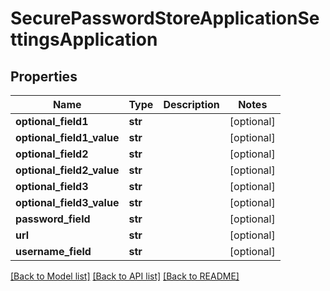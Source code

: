 # SecurePasswordStoreApplicationSettingsApplication

## Properties
Name | Type | Description | Notes
------------ | ------------- | ------------- | -------------
**optional_field1** | **str** |  | [optional] 
**optional_field1_value** | **str** |  | [optional] 
**optional_field2** | **str** |  | [optional] 
**optional_field2_value** | **str** |  | [optional] 
**optional_field3** | **str** |  | [optional] 
**optional_field3_value** | **str** |  | [optional] 
**password_field** | **str** |  | [optional] 
**url** | **str** |  | [optional] 
**username_field** | **str** |  | [optional] 

[[Back to Model list]](../README.md#documentation-for-models) [[Back to API list]](../README.md#documentation-for-api-endpoints) [[Back to README]](../README.md)

